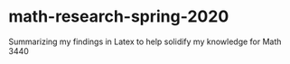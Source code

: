 # math-research-spring-2020
Summarizing my findings in Latex to help solidify my knowledge for Math 3440
